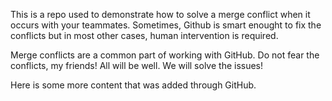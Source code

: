 This is a repo used to demonstrate how to solve a merge conflict when it occurs with your teammates. Sometimes, Github is smart enought to fix the conflicts but in most other cases, human intervention is required. 

Merge conflicts are a common part of working with GitHub. Do not fear the conflicts, my friends! All will be well. We will solve the issues!

Here is some more content that was added through GitHub.


